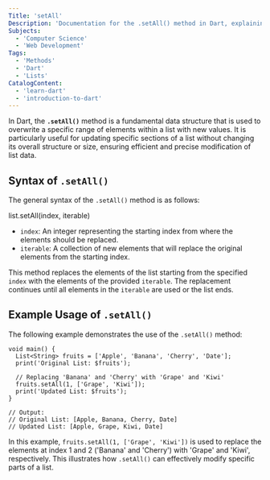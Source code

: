 ```yaml
---
Title: 'setAll'
Description: 'Documentation for the .setAll() method in Dart, explaining its syntax, usage, and providing an example.'
Subjects:
  - 'Computer Science'
  - 'Web Development'
Tags:
  - 'Methods'
  - 'Dart'
  - 'Lists'
CatalogContent:
  - 'learn-dart'
  - 'introduction-to-dart'
---
```


In Dart, the **`.setAll()`** method is a fundamental data structure that is used to overwrite a specific range of elements within a list with new values. It is particularly useful for updating specific sections of a list without changing its overall structure or size, ensuring efficient and precise modification of list data.

## Syntax of `.setAll()`

The general syntax of the `.setAll()` method is as follows:

list.setAll(index, iterable)

- `index`: An integer representing the starting index from where the elements should be replaced.
- `iterable`: A collection of new elements that will replace the original elements from the starting index.

This method replaces the elements of the list starting from the specified `index` with the elements of the provided `iterable`. The replacement continues until all elements in the `iterable` are used or the list ends.

## Example Usage of `.setAll()`

The following example demonstrates the use of the `.setAll()` method:

```
void main() {
  List<String> fruits = ['Apple', 'Banana', 'Cherry', 'Date'];
  print('Original List: $fruits');

  // Replacing 'Banana' and 'Cherry' with 'Grape' and 'Kiwi'
  fruits.setAll(1, ['Grape', 'Kiwi']);
  print('Updated List: $fruits');
}

// Output:
// Original List: [Apple, Banana, Cherry, Date]
// Updated List: [Apple, Grape, Kiwi, Date]
```

In this example, `fruits.setAll(1, ['Grape', 'Kiwi'])` is used to replace the elements at index 1 and 2 ('Banana' and 'Cherry') with 'Grape' and 'Kiwi', respectively. This illustrates how `.setAll()` can effectively modify specific parts of a list.
